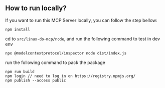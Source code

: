## How to run locally?

If you want to run this MCP Server locally, you can follow the step bellow:

```
npm install
```

cd to `src/linux-do-mcp/node`, and run the following command to test in dev env

```
npx @modelcontextprotocol/inspector node dist/index.js
```

run the following command to pack the package

```
npm run build
npm login // need to log in on https://registry.npmjs.org/
npm publish --access public
```